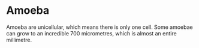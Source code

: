 # Amoeba

Amoeba are unicellular, which means there is only one cell. Some amoebae can
grow to an incredible 700 micrometres, which is almost an entire millimetre.
